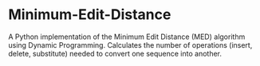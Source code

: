 # Minimum-Edit-Distance
 A Python implementation of the Minimum Edit Distance (MED) algorithm using Dynamic Programming. Calculates the number of operations (insert, delete, substitute) needed to convert one sequence into another.
